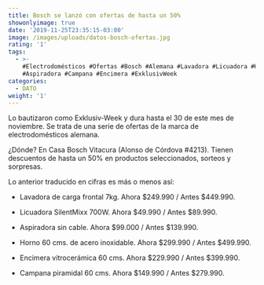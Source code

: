 ```yaml
---
title: Bosch se lanzó con ofertas de hasta un 50%
showonlyimage: true
date: '2019-11-25T23:35:15-03:00'
image: /images/uploads/datos-bosch-ofertas.jpg
rating: '1'
tags:
  - >-
    #Electrodomésticos #Ofertas #Bosch #Alemana #Lavadora #Licuadora #Horno
    #Aspiradora #Campana #Encimera #ExklusivWeek
categories:
  - DATO
weight: '1'
---
```

Lo bautizaron como Exklusiv-Week y dura hasta el 30 de este mes de noviembre. Se trata de una serie de ofertas de la marca de electrodomésticos alemana.

<!--more-->

¿Dónde? En Casa Bosch Vitacura (Alonso de Córdova #4213). Tienen descuentos de hasta un 50% en productos seleccionados, sorteos y sorpresas. 



Lo anterior traducido en cifras es más o menos así:

* Lavadora de carga frontal 7kg. Ahora $249.990 / Antes $449.990.



* Licuadora SilentMixx 700W. Ahora $49.990 / Antes $89.990.



* Aspiradora sin cable. Ahora $99.000 / Antes $139.990.



* Horno 60 cms. de acero inoxidable. Ahora $299.990 / Antes $499.990.



* Encimera vitrocerámica 60 cms. Ahora $229.990 / Antes $399.990.



* Campana piramidal 60 cms. Ahora $149.990 / Antes $279.990.
